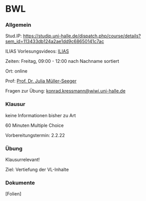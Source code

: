 # BWL

### Allgemein

Stud.IP: https://studip.uni-halle.de/dispatch.php/course/details?sem_id=113433db124a2ae1dd9c68650141c7ac

ILIAS Vorlesungsvideos: [ILIAS](https://ilias.uni-halle.de/goto.php?target=crs_217678&client_id=unihalle)

Zeiten: Freitag, 09:00 - 12:00 nach Nachname sortiert

Ort: online

Prof: [Prof. Dr. Julia Müller-Seeger](https://studip.uni-halle.de:443/dispatch.php/profile?cid=113433db124a2ae1dd9c68650141c7ac&username=acvkd)

Fragen zur Übung: konrad.kressmann@wiwi.uni-halle.de

### Klausur

keine Informationen bisher zu Art

60 Minuten Multiple Choice

Vorbereitungstermin: 2.2.22

### Übung

Klausurrelevant! 

Ziel: Vertiefung der VL-Inhalte

### Dokumente

[Folien]

